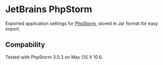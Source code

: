 # JetBrains PhpStorm
Exported application settings for [PhpStorm](http://www.jetbrains.com/phpstorm/), stored in Jar format
for easy import.


## Compability
Tested with PhpStorm 3.0.3 on Mac OS X 10.6.
